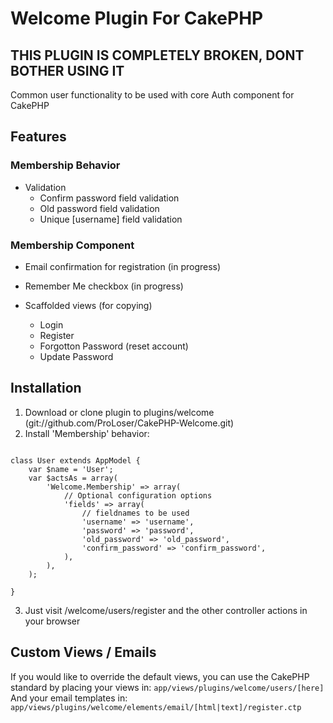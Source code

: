 # Welcome Plugin For CakePHP

## THIS PLUGIN IS COMPLETELY BROKEN, DONT BOTHER USING IT

Common user functionality to be used with core Auth component for CakePHP

## Features 

### Membership Behavior

* Validation
	* Confirm password field validation
	* Old password field validation
	* Unique [username] field validation
	
### Membership Component

* Email confirmation for registration (in progress)
* Remember Me checkbox (in progress)

* Scaffolded views (for copying)
	* Login
	* Register
	* Forgotton Password (reset account)
	* Update Password


## Installation

1. Download or clone plugin to plugins/welcome (git://github.com/ProLoser/CakePHP-Welcome.git)
2. Install 'Membership' behavior:

<pre><code>
class User extends AppModel {
	var $name = 'User';
	var $actsAs = array(
		'Welcome.Membership' => array(
			// Optional configuration options
			'fields' => array(
				// fieldnames to be used
				'username' => 'username',
				'password' => 'password',
				'old_password' => 'old_password',
				'confirm_password' => 'confirm_password',
			),
		),
	);

}
</code></pre>

3. Just visit /welcome/users/register and the other controller actions in your browser

## Custom Views / Emails

If you would like to override the default views, you can use the CakePHP standard by placing your views in:
<code>app/views/plugins/welcome/users/[here]</code>
And your email templates in:
<code>app/views/plugins/welcome/elements/email/[html|text]/register.ctp</code>